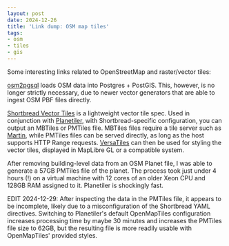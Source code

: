 ```yaml
---
layout: post
date: 2024-12-26
title: 'Link dump: OSM map tiles'
tags:
- osm
- tiles
- gis
---
```


Some interesting links related to OpenStreetMap and raster/vector tiles:

[osm2pgsql](https://github.com/osm2pgsql-dev/osm2pgsql) loads OSM data into Postgres + PostGIS. This, however, is no longer strictly necessary, due to newer vector generators that are able to ingest OSM PBF files directly.

[Shortbread Vector Tiles](https://github.com/shortbread-tiles/shortbread-docs) is a lightweight vector tile spec. Used in conjunction with [Planetiler](https://github.com/onthegomap/planetiler), with Shortbread-specific configuration, you can output an MBTiles or PMTiles file. MBTiles files require a tile server such as [Martin](https://github.com/maplibre/martin), while PMTiles files can be served directly, as long as the host supports HTTP Range requests. [VersaTiles](https://github.com/versatiles-org/versatiles-style) can then be used for styling the vector tiles, displayed in MapLibre GL or a compatible system.

After removing building-level data from an OSM Planet file, I was able to generate a 57GB PMTiles file of the planet. The process took just under 4 hours (!) on a virtual machine with 12 cores of an older Xeon CPU and 128GB RAM assigned to it. Planetiler is shockingly fast.

EDIT 2024-12-29: After inspecting the data in the PMTiles file, it appears to be incomplete, likely due to a misconfiguration of the Shortbread YAML directives. Switching to Planetiler's default OpenMapTiles configuration increases processing time by maybe 30 minutes and increases the PMTiles file size to 62GB, but the resulting file is more readily usable with OpenMapTiles' provided styles.
